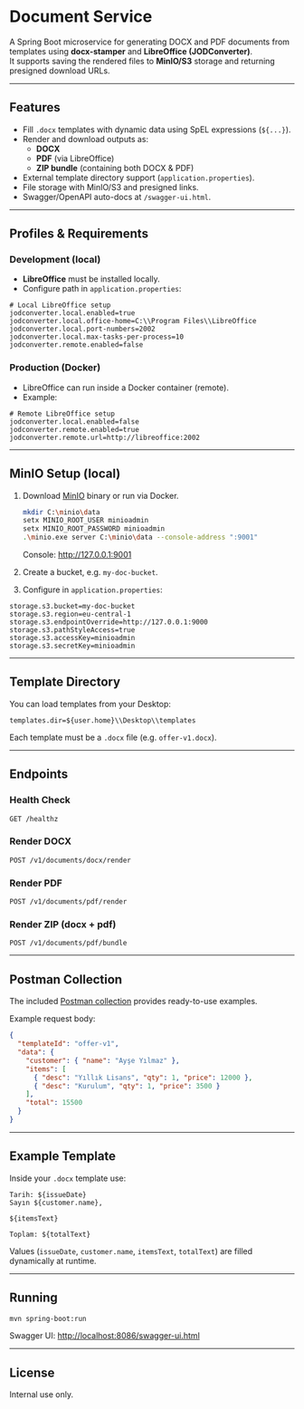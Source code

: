 # Document Service

A Spring Boot microservice for generating DOCX and PDF documents from
templates using **docx-stamper** and **LibreOffice (JODConverter)**.\
It supports saving the rendered files to **MinIO/S3** storage and
returning presigned download URLs.

------------------------------------------------------------------------

## Features

-   Fill `.docx` templates with dynamic data using SpEL expressions
    (`${...}`).
-   Render and download outputs as:
    -   **DOCX**
    -   **PDF** (via LibreOffice)
    -   **ZIP bundle** (containing both DOCX & PDF)
-   External template directory support (`application.properties`).
-   File storage with MinIO/S3 and presigned links.
-   Swagger/OpenAPI auto-docs at `/swagger-ui.html`.

------------------------------------------------------------------------

## Profiles & Requirements

### Development (local)

-   **LibreOffice** must be installed locally.
-   Configure path in `application.properties`:

``` properties
# Local LibreOffice setup
jodconverter.local.enabled=true
jodconverter.local.office-home=C:\\Program Files\\LibreOffice
jodconverter.local.port-numbers=2002
jodconverter.local.max-tasks-per-process=10
jodconverter.remote.enabled=false
```

### Production (Docker)

-   LibreOffice can run inside a Docker container (remote).
-   Example:

``` properties
# Remote LibreOffice setup
jodconverter.local.enabled=false
jodconverter.remote.enabled=true
jodconverter.remote.url=http://libreoffice:2002
```

------------------------------------------------------------------------

## MinIO Setup (local)

1.  Download [MinIO](https://min.io/) binary or run via Docker.

    ``` bash
    mkdir C:\minio\data
    setx MINIO_ROOT_USER minioadmin
    setx MINIO_ROOT_PASSWORD minioadmin
    .\minio.exe server C:\minio\data --console-address ":9001"
    ```

    Console: http://127.0.0.1:9001

2.  Create a bucket, e.g. `my-doc-bucket`.

3.  Configure in `application.properties`:

``` properties
storage.s3.bucket=my-doc-bucket
storage.s3.region=eu-central-1
storage.s3.endpointOverride=http://127.0.0.1:9000
storage.s3.pathStyleAccess=true
storage.s3.accessKey=minioadmin
storage.s3.secretKey=minioadmin
```

------------------------------------------------------------------------

## Template Directory

You can load templates from your Desktop:

``` properties
templates.dir=${user.home}\\Desktop\\templates
```

Each template must be a `.docx` file (e.g. `offer-v1.docx`).

------------------------------------------------------------------------

## Endpoints

### Health Check

    GET /healthz

### Render DOCX

    POST /v1/documents/docx/render

### Render PDF

    POST /v1/documents/pdf/render

### Render ZIP (docx + pdf)

    POST /v1/documents/pdf/bundle

------------------------------------------------------------------------

## Postman Collection

The included [Postman
collection](document-service%20API.postman_collection.json) provides
ready-to-use examples.

Example request body:

``` json
{
  "templateId": "offer-v1",
  "data": {
    "customer": { "name": "Ayşe Yılmaz" },
    "items": [
      { "desc": "Yıllık Lisans", "qty": 1, "price": 12000 },
      { "desc": "Kurulum", "qty": 1, "price": 3500 }
    ],
    "total": 15500
  }
}
```

------------------------------------------------------------------------

## Example Template

Inside your `.docx` template use:

    Tarih: ${issueDate}
    Sayın ${customer.name},

    ${itemsText}

    Toplam: ${totalText}

Values (`issueDate`, `customer.name`, `itemsText`, `totalText`) are
filled dynamically at runtime.

------------------------------------------------------------------------

## Running

``` bash
mvn spring-boot:run
```

Swagger UI: <http://localhost:8086/swagger-ui.html>

------------------------------------------------------------------------

## License

Internal use only.
